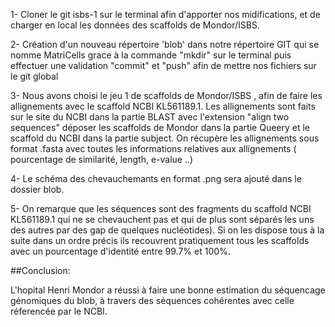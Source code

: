 1- Cloner le git isbs-1 sur le terminal afin d'apporter nos midifications, et de charger en local les données des scaffolds de Mondor/ISBS.

2- Création d'un nouveau répertoire 'blob' dans notre répertoire GIT qui se nomme MatriCells grace à la commande "mkdir" sur le terminal puis 
effectuer une validation "commit" et "push" afin de mettre nos fichiers sur le git global

3- Nous avons choisi le jeu 1 de scaffolds de Mondor/ISBS , afin de faire les allignements avec le scaffold NCBI KL561189.1.
Les allignements sont faits sur le site du NCBI dans la partie BLAST avec l'extension "align two sequences" 
déposer les scaffolds de Mondor dans la partie Queery et le scaffold du NCBI dans la partie subject.
On récupère les allignements sous format .fasta avec toutes les informations relatives aux allignements ( pourcentage de similarité, length, e-value ..)

4- Le schéma des chevauchemants en format .png sera ajouté dans le dossier blob.

5- On remarque que les séquences sont des fragments du scaffold NCBI KL561189.1 qui ne se chevauchent pas et qui de plus sont séparés les uns des autres 
par des gap de quelques nucléotides). Si on les dispose tous à la suite dans un ordre précis ils recouvrent pratiquement tous les scaffolds avec
un pourcentage d'identité entre 99.7% et 100%. 

##Conclusion:

L'hopital Henri Mondor a réussi à faire une bonne estimation du séquencage génomiques du blob, à travers des séquences cohérentes avec celle 
réferencée par le NCBI.
